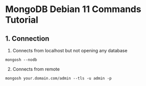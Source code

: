 # MongoDB Debian 11 Commands Tutorial

## 1. Connection

1.  Connects from localhost but not opening any database
```
mongosh --nodb
```

2.  Connects from remote
```
mongosh your.domain.com/admin --tls -u admin -p
```